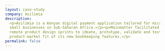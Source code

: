 ```yaml
---
layout: case-study
company: Asilimia
description:
  <p>Asilimia is a Kenyan digital payment application tailored for micro and
  small businesses in Sub-Saharan Africa.</p><p>Mainmatter facilitated two
  remote product design sprints to ideate, prototype, validate and test
  product-market fit of its new bookkeeping features.</p>
permalink: false
---
```

